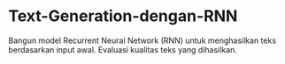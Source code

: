 # Text-Generation-dengan-RNN
Bangun model Recurrent Neural Network (RNN) untuk menghasilkan teks berdasarkan input awal. Evaluasi kualitas teks yang dihasilkan.
